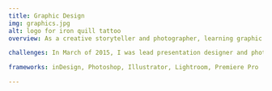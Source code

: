 ```yaml
---
title: Graphic Design
img: graphics.jpg
alt: logo for iron quill tattoo
overview: As a creative storyteller and photographer, learning graphic design was a matter of natural progression for me. More than four years ago I started attending workshops and collaborating with other artists in the area to create engaging, beautiful content. I've worked on a broad range of design projects that include website design, magazine layout, hand-lettering, corporate communications, infographics, wedding invitations, infographics, and logo creation.

challenges: In March of 2015, I was lead presentation designer and photographer for Total Administrative Service Corporation's annual company meeting and awards ceremony - a 1.5 million event with 1,000 attendees. After talking with TASC about their goals for this project, they wanted a fresh look that would showcase their philanthropy and bring a youthful presence to their insurance environment. With a clean, minimalist approach we came up with a flat design and bright color palette that complimented the set design and each keynote speaker. TASC's event made the local news and management reported the highest ratings from employees to date.

frameworks: inDesign, Photoshop, Illustrator, Lightroom, Premiere Pro

---
```

